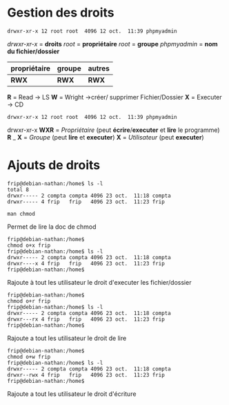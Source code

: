 # Gestion des droits

```shell
drwxr-xr-x 12 root root  4096 12 oct.  11:39 phpmyadmin
```

_drwxr-xr-x_ = **droits**
_root_ = **propriétaire**
_root_ = **groupe**
_phpmyadmin_ = **nom du fichier/dossier**

| propriétaire | groupe | autres |
| ------------ | ------ | ------ |
| **RWX**          | **RWX**    | **RWX**       |

**R** = Read -> LS
**W** = Wright ->créer/ supprimer Fichier/Dossier
**X** = Executer -> CD

```shell
drwxr-xr-x 12 root root  4096 12 oct.  11:39 phpmyadmin
```

drwxr-xr-x 
**WXR** = _Propriétaire_ (peut  **écrire**/**executer** et **lire**  le programme)
**R** _ **X** = _Groupe_ (peut **lire** et **executer**)
**X** = _Utilisateur_ (peut **executer**)

# Ajouts de droits 

```shell
frip@debian-nathan:/home$ ls -l
total 8
drwxr----- 2 compta compta 4096 23 oct.  11:18 compta
drwxr----- 4 frip   frip   4096 23 oct.  11:23 frip
```

```shell 
man chmod
```
Permet de lire la doc de chmod
```shell
frip@debian-nathan:/home$
chmod o+x frip
frip@debian-nathan:/home$ ls -l
drwxr----- 2 compta compta 4096 23 oct.  11:18 compta
drwxr----x 4 frip   frip   4096 23 oct.  11:23 frip
frip@debian-nathan:/home$
```
Rajoute à tout les utilisateur le droit d'executer les fichier/dossier
```shell
frip@debian-nathan:/home$
chmod o+r frip
frip@debian-nathan:/home$ ls -l
drwxr----- 2 compta compta 4096 23 oct.  11:18 compta
drwxr---rx 4 frip   frip   4096 23 oct.  11:23 frip
frip@debian-nathan:/home$
```
Rajoute a tout les utilisateur le droit de lire 

```shell
frip@debian-nathan:/home$
chmod o+w frip
frip@debian-nathan:/home$ ls -l
drwxr----- 2 compta compta 4096 23 oct.  11:18 compta
drwxr--rwx 4 frip   frip   4096 23 oct.  11:23 frip
frip@debian-nathan:/home$
```
Rajoute a tout les utilisateur le droit d'écriture 